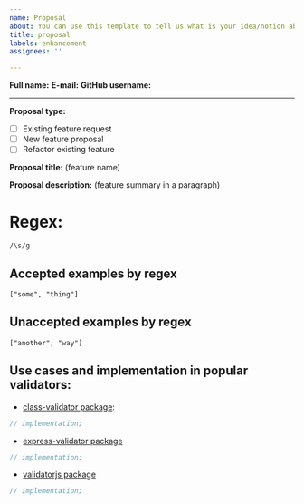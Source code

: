 ```yaml
---
name: Proposal
about: You can use this template to tell us what is your idea/notion about something
title: proposal
labels: enhancement
assignees: ''

---
```


**Full name:**
**E-mail:**
**GitHub username:**

---

**Proposal type:**

-   [ ] Existing feature request
-   [ ] New feature proposal
-   [ ] Refactor existing feature

**Proposal title:** (feature name)

**Proposal description:** (feature summary in a paragraph)

# Regex:

`/\s/g`

## Accepted examples by regex

`["some", "thing"]`

## Unaccepted examples by regex

`["another", "way"]`

## Use cases and implementation in popular validators:

-   [class-validator package][class-validator]:

```ts
// implementation;
```

-   [express-validator package][express-validator]

```ts
// implementation;
```

-   [validatorjs package][validatorjs]

```ts
// implementation;
```

[class-validator]: https://github.com/typestack/class-validator/
[express-validator]: https://github.com/express-validator/express-validator
[validatorjs]: https://github.com/validatorjs/validator.js
